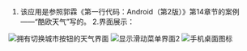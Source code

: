 1. 该应用是参照郭霖《第一行代码：Android（第2版）》第14章节的案例——“酷欧天气”写的。
2.界面展示：

![拥有切换城市按钮的天气界面](https://user-images.githubusercontent.com/28088720/166906455-79078748-3f73-475a-8cdf-a5d88b2264eb.png)
![显示滑动菜单界面2](https://user-images.githubusercontent.com/28088720/166906460-56608a1f-3f46-4997-9551-c857ba0f0333.png)
![手机桌面图标](https://user-images.githubusercontent.com/28088720/166906466-dab44559-edad-44c0-ab01-958d28e6b0fb.png)

